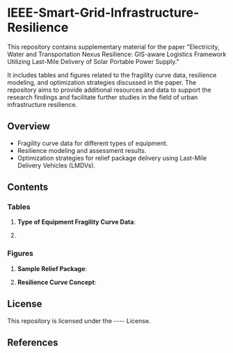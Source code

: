 # IEEE-Smart-Grid-Infrastructure-Resilience
This repository contains supplementary material for the paper "Electricity, Water and Transportation Nexus Resilience: GIS-aware Logistics Framework Utilizing Last-Mile Delivery of Solar Portable Power Supply."

It includes tables and figures related to the fragility curve data, resilience modeling, and optimization strategies discussed in the paper. The repository aims to provide additional resources and data to support the research findings and facilitate further studies in the field of urban infrastructure resilience.

## Overview
- Fragility curve data for different types of equipment.
- Resilience modeling and assessment results.
- Optimization strategies for relief package delivery using Last-Mile Delivery Vehicles (LMDVs).

## Contents
### Tables

1. **Type of Equipment Fragility Curve Data**:

2. 


### Figures

1. **Sample Relief Package**:

2. **Resilience Curve Concept**:

   


## License

This repository is licensed under the ---- License.

## References

